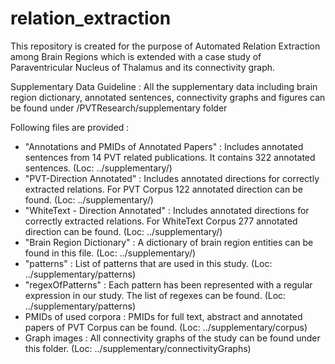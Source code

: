# relation_extraction
This repository is created for the purpose of Automated Relation Extraction among Brain Regions which is extended with a case study of Paraventricular Nucleus of Thalamus and its connectivity graph.  

Supplementary Data Guideline : 
All the supplementary data including brain region dictionary, annotated sentences, connectivity graphs and figures can be found under /PVTResearch/supplementary folder

Following files are provided :
- "Annotations and PMIDs of Annotated Papers" : Includes annotated sentences from 14 PVT related publications. It contains 322 annotated sentences. (Loc: ../supplementary/)
- "PVT-Direction Annotated" : Includes annotated directions for correctly extracted relations. For PVT Corpus 122 annotated direction can be found. (Loc: ../supplementary/)
- "WhiteText - Direction Annotated" : Includes annotated directions for correctly extracted relations. For WhiteText Corpus 277 annotated direction can be found.  (Loc: ../supplementary/)
- "Brain Region Dictionary" : A dictionary of brain region entities can be found in this file. (Loc: ../supplementary/)
- "patterns" : List of patterns that are used in this study. (Loc: ../supplementary/patterns)
- "regexOfPatterns" : Each pattern has been represented with a regular expression in our study. The list of regexes can be found. (Loc: ../supplementary/patterns)
- PMIDs of used corpora : PMIDs for full text, abstract and annotated papers of PVT Corpus can be found. (Loc: ../supplementary/corpus)
- Graph images : All connectivity graphs of the study can be found under this folder. (Loc: ../supplementary/connectivityGraphs)

